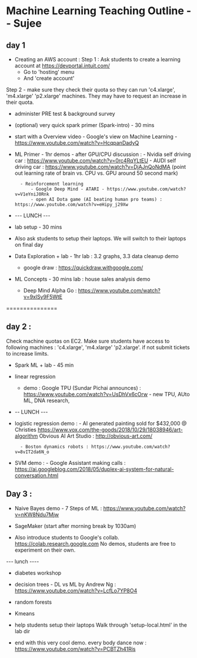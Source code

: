 # Machine Learning Teaching Outline -- Sujee

## day 1
- Creating an AWS account : 
Step 1 : Ask students to create a learning account at
    https://devportal.intuit.com/
    - Go to 'hosting' menu
    - And 'create account'

Step 2 - make sure they check their quota so they can run 'c4.xlarge', 'm4.xlarge'  'p2.xlarge' machines.  They may have to request an increase in their quota.
    
- administer PRE test & background survey

- (optional) very quick spark primer (Spark-intro) - 30 mins

- start with a Overview video
        - Google's view on Machine Learning - https://www.youtube.com/watch?v=HcqpanDadyQ

- ML Primer - 1hr
    demos
        - after GPU/CPU discussion :
            - Nvidia self driving car : https://www.youtube.com/watch?v=0rc4RqYLtEU
            - AUDI self driving car :  https://www.youtube.com/watch?v=DjAJnQoNdMA
              (point out learning rate of brain vs. CPU vs. GPU around 50 second mark)

        - Reinforcement learning
            - Google Deep Mind - ATARI - https://www.youtube.com/watch?v=V1eYniJ0Rnk
            - open AI Dota game (AI beating human pro teams) : https://www.youtube.com/watch?v=eHipy_j29Xw

- --- LUNCH ---

- lab setup - 30 mins

- Also ask students to setup their laptops.  We will switch to their laptops on final day

- Data Exploration + lab - 1hr
    lab : 3.2 graphs,   3.3 data cleanup
    demo
    - google draw :  https://quickdraw.withgoogle.com/

- ML Concepts - 30 mins
    lab : house sales analysis
    demo
    - Deep Mind Alpha Go : https://www.youtube.com/watch?v=9xlSy9F5WtE


===============

## day 2 :

Check machine quotas on EC2.  Make sure students have access to following machines :  'c4.xlarge', 'm4.xlarge'  'p2.xlarge'.
if not submit tickets to increase limits.

- Spark ML + lab - 45 min

- linear regression
   -  demo : Google TPU (Sundar Pichai announces) : https://www.youtube.com/watch?v=UsDhVx6cOrw
            - new TPU, AUto ML, DNA research, 
- -- LUNCH ---
- logistic regression
    demo :
        - AI generated painting sold for $432,000  @ Christies
            https://www.vox.com/the-goods/2018/10/29/18038946/art-algorithm
            Obvious AI Art Studio : http://obvious-art.com/
            
        - Boston dynamics robots : https://www.youtube.com/watch?v=8vIT2da6N_o

- SVM
    demo :
        - Google Assistant making calls : https://ai.googleblog.com/2018/05/duplex-ai-system-for-natural-conversation.html

## Day 3 :
- Naive Bayes
    demo
        - 7 Steps of ML : https://www.youtube.com/watch?v=nKW8Ndu7Mjw

- SageMaker (start after morning break by 1030am)
- Also introduce students to Google's collab.
   https://colab.research.google.com
No demos, students are free to experiment on their own.

--- lunch ----

- diabetes workshop

- decision trees
        - DL vs ML by Andrew Ng : https://www.youtube.com/watch?v=LcfLo7YP8O4
- random forests

- Kmeans

- help students setup their laptops
Walk through 'setup-local.html'  in the lab dir

- end with this very cool demo.
    every body dance now : https://www.youtube.com/watch?v=PCBTZh41Ris
